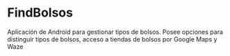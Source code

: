 # FindBolsos
Aplicación de Android para gestionar tipos de bolsos. Posee opciones para distinguir tipos de bolsos, acceso a tiendas de bolsos por Google Maps y Waze
